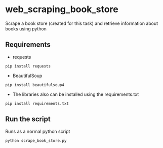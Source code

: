 # web_scraping_book_store
Scrape a book store (created for this task) and retrieve information about books using python

## Requirements
* requests
```
pip install requests
```

* BeautifulSoup
```
pip install beautifulsoup4
```

* The libraries also can be installed using the requirements.txt
```
pip install requirements.txt
```

## Run the script
Runs as a normal python script
```
python scrape_book_store.py
```
